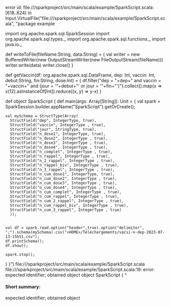 error id: file://<WORKSPACE>/sparkproject/src/main/scala/example/SparkScript.scala:[618..624) in Input.VirtualFile("file://<WORKSPACE>/sparkproject/src/main/scala/example/SparkScript.scala", "package example

import org.apache.spark.sql.SparkSession
import org.apache.spark.sql.types._
import org.apache.spark.sql.functions._
import java.io._

def writeToFile(fileName:String, data:String) = {
  val writer = new BufferedWriter(new OutputStreamWriter(new FileOutputStream(fileName)))
  writer.write(data)
  writer.close()
}

def getVaccin(df: org.apache.spark.sql.DataFrame, dep: Int, vaccin: Int, debut:String, fin:String, dose:Int) = {
  df.filter("dep = "+dep+" and vaccin = "+vaccin+" and (jour = '"+debut+"' or jour = '"+fin+"')").collect().map(x => x(12).asInstanceOf[Int]).reduce((x, y) => y-x)
}

def 
object SparkScript {
  def main(args: Array[String]): Unit = {
    val spark = SparkSession.builder.appName("SparkScript").getOrCreate();

    val mySchema = StructType(Array(
      StructField("dep", IntegerType, true),
      StructField("vaccin", IntegerType , true),
      StructField("jour", StringType, true),
      StructField("n_dose1", IntegerType, true),
      StructField("n_dose2", IntegerType , true),
      StructField("n_dose3", IntegerType , true),
      StructField("n_dose4", IntegerType , true),
      StructField("n_complet", IntegerType , true),
      StructField("n_rappel", IntegerType , true),
      StructField("n_2_rappel", IntegerType , true),
      StructField("n_rappel_biv", IntegerType , true),
      StructField("n_3_rappel", IntegerType , true),
      StructField("n_cum_dose1", IntegerType, true),
      StructField("n_cum_dose2", IntegerType , true),
      StructField("n_cum_dose3", IntegerType , true),
      StructField("n_cum_dose4", IntegerType , true),
      StructField("n_cum_complet", IntegerType , true),
      StructField("n_cum_rappel", IntegerType , true),
      StructField("n_cum_2_rappel", IntegerType , true),
      StructField("n_cum_rappel_biv", IntegerType , true),
      StructField("n_cum_3_rappel", IntegerType , true)
      ));


    val df = spark.read.option("header",true).option("delimiter", ";").schema(mySchema).csv("<HOME>/Téléchargements/vacsi-v-dep-2023-07-13-15h51.csv");
    df.printSchema();
    df.show();

    spark.stop();
  }
}")
file://<WORKSPACE>/sparkproject/src/main/scala/example/SparkScript.scala
file://<WORKSPACE>/sparkproject/src/main/scala/example/SparkScript.scala:19: error: expected identifier; obtained object
object SparkScript {
^
#### Short summary: 

expected identifier; obtained object